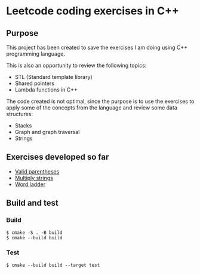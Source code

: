 # Leetcode coding exercises in C++

## Purpose
This project has been created to save the exercises I am doing using C++ programming language.

This is also an opportunity to review the following topics:

* STL (Standard template library)
* Shared pointers
* Lambda functions in C++

The code created is not optimal, since the purpose is to use the exercises to apply some of the concepts from the language and review some data structures:

* Stacks
* Graph and graph traversal
* Strings

## Exercises developed so far
* [Valid parentheses](https://leetcode.com/problems/valid-parentheses/)
* [Multiply strings](https://leetcode.com/problems/multiply-strings/)
* [Word ladder](https://leetcode.com/problems/word-ladder/)

## Build and test

### Build
```
$ cmake -S . -B build
$ cmake --build build
```

### Test

```
$ cmake --build build --target test
```
